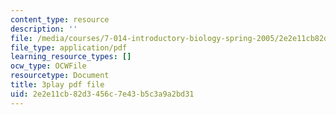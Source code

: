 ```yaml
---
content_type: resource
description: ''
file: /media/courses/7-014-introductory-biology-spring-2005/2e2e11cb82d3456c7e43b5c3a9a2bd31_ONYokXoy04Q.pdf
file_type: application/pdf
learning_resource_types: []
ocw_type: OCWFile
resourcetype: Document
title: 3play pdf file
uid: 2e2e11cb-82d3-456c-7e43-b5c3a9a2bd31
---
```

